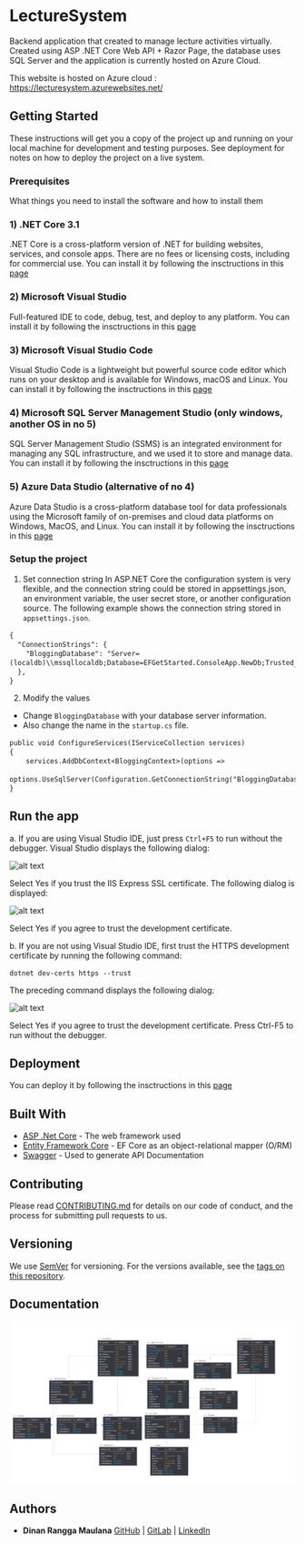 # LectureSystem
Backend application that created to manage lecture activities virtually. Created using ASP .NET Core Web API + Razor Page, the database uses SQL Server and the application is currently hosted on Azure Cloud.

This website is hosted on Azure cloud : https://lecturesystem.azurewebsites.net/

## Getting Started

These instructions will get you a copy of the project up and running on your local machine for development and testing purposes. See deployment for notes on how to deploy the project on a live system.

### Prerequisites

What things you need to install the software and how to install them

### 1) .NET Core 3.1

.NET Core is a cross-platform version of .NET for building websites, services, and console apps. There are no fees or licensing costs, including for commercial use.
You can install it by following the insctructions in this [page](https://dotnet.microsoft.com/download)

### 2) Microsoft Visual Studio

Full-featured IDE to code, debug, test, and deploy to any platform.
You can install it by following the insctructions in this [page](https://visualstudio.microsoft.com/vs/)

### 3) Microsoft Visual Studio Code

Visual Studio Code is a lightweight but powerful source code editor which runs on your desktop and is available for Windows, macOS and Linux.
You can install it by following the insctructions in this [page](https://code.visualstudio.com/download)

### 4) Microsoft SQL Server Management Studio (only windows, another OS in no 5)

SQL Server Management Studio (SSMS) is an integrated environment for managing any SQL infrastructure, and we used it to store and manage data. 
You can install it by following the insctructions in this [page](https://docs.microsoft.com/en-us/sql/ssms/download-sql-server-management-studio-ssms?view=sql-server-ver15)

### 5) Azure Data Studio (alternative of no 4)

Azure Data Studio is a cross-platform database tool for data professionals using the Microsoft family of on-premises and cloud data platforms on Windows, MacOS, and Linux. 
You can install it by following the insctructions in this [page](https://docs.microsoft.com/en-us/sql/azure-data-studio/what-is?view=sql-server-ver15)

### Setup the project

1) Set connection string
In ASP.NET Core the configuration system is very flexible, and the connection string could be stored in appsettings.json, an environment variable, the user secret store, or another configuration source. 
The following example shows the connection string stored in `appsettings.json`.

```
{
  "ConnectionStrings": {
    "BloggingDatabase": "Server=(localdb)\\mssqllocaldb;Database=EFGetStarted.ConsoleApp.NewDb;Trusted_Connection=True;"
  },
}
```

2) Modify the values
- Change `BloggingDatabase` with your database server information.
- Also change the name in the `startup.cs` file.

```
public void ConfigureServices(IServiceCollection services)
{
    services.AddDbContext<BloggingContext>(options =>
        options.UseSqlServer(Configuration.GetConnectionString("BloggingDatabase")));
}
```

## Run the app
a. If you are using Visual Studio IDE, just press `Ctrl+F5` to run without the debugger.
Visual Studio displays the following dialog:

![alt text](https://docs.microsoft.com/en-us/aspnet/core/getting-started/_static/trustcert.png?view=aspnetcore-3.1)

Select Yes if you trust the IIS Express SSL certificate.
The following dialog is displayed:

![alt text](https://docs.microsoft.com/en-us/aspnet/core/getting-started/_static/cert.png?view=aspnetcore-3.1)

Select Yes if you agree to trust the development certificate.

b. If you are not using Visual Studio IDE, first trust the HTTPS development certificate by running the following command:
```
dotnet dev-certs https --trust
```
The preceding command displays the following dialog:

![alt text](https://docs.microsoft.com/en-us/aspnet/core/getting-started/_static/cert.png?view=aspnetcore-3.1)

Select Yes if you agree to trust the development certificate.
Press Ctrl-F5 to run without the debugger.

## Deployment

You can deploy it by following the insctructions in this [page](https://docs.microsoft.com/en-us/aspnet/core/tutorials/publish-to-azure-webapp-using-vs?view=aspnetcore-3.1)

## Built With

* [ASP .Net Core](https://docs.microsoft.com/en-us/aspnet/core/?view=aspnetcore-3.1) - The web framework used
* [Entity Framework Core](https://docs.microsoft.com/en-us/ef/core/) - EF Core as an object-relational mapper (O/RM)
* [Swagger](https://swagger.io/) - Used to generate API Documentation

## Contributing

Please read [CONTRIBUTING.md](https://gist.github.com/PurpleBooth/b24679402957c63ec426) for details on our code of conduct, and the process for submitting pull requests to us.

## Versioning

We use [SemVer](http://semver.org/) for versioning. For the versions available, see the [tags on this repository](https://github.com/your/project/tags).

## Documentation
![alt text](https://raw.githubusercontent.com/dinanrm/LectureSystem/develop/ALE%20-%20Lecture%20System%2C%20v22.png)

## Authors

* **Dinan Rangga Maulana**
[GitHub](https://github.com/dinanrm) | [GitLab](https://gitlab.com/dinanrm) | [LinkedIn](https://www.linkedin.com/in/dinanrm/) 
